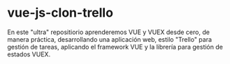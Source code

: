 # vue-js-clon-trello
En este "ultra" repositiorio aprenderemos VUE y VUEX desde cero, de manera práctica, desarrollando una aplicación web, estilo "Trello" para gestión de tareas, aplicando el framework VUE y la librería para gestión de estados VUEX.
